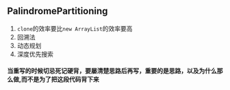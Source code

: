 ## PalindromePartitioning

1. `clone`的效率要比`new ArrayList`的效率要高
2. 回溯法
3. 动态规划
4. 深度优先搜索

#### 当重写的时候切忌死记硬背，要屡清楚思路后再写，重要的是思路，以及为什么那么做,而不是为了把这段代码背下来